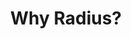---
type: docs
title: "Why Radius?"
linkTitle: "Why Radius?"
description: "Learn about why we created Radius and how it can help you"
weight: 100
---